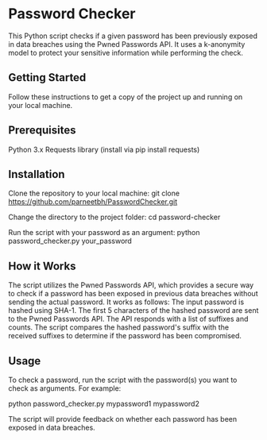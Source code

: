 # Password Checker

This Python script checks if a given password has been previously exposed in data breaches using the Pwned Passwords API. It uses a k-anonymity model to protect your sensitive information while performing the check.

## Getting Started

Follow these instructions to get a copy of the project up and running on your local machine.

## Prerequisites

Python 3.x
Requests library (install via pip install requests)

## Installation

Clone the repository to your local machine:
git clone https://github.com/parneetbh/PasswordChecker.git

Change the directory to the project folder:
cd password-checker

Run the script with your password as an argument:
python password_checker.py your_password

## How it Works

The script utilizes the Pwned Passwords API, which provides a secure way to check if a password has been exposed in previous data breaches without sending the actual password. It works as follows:
The input password is hashed using SHA-1.
The first 5 characters of the hashed password are sent to the Pwned Passwords API.
The API responds with a list of suffixes and counts.
The script compares the hashed password's suffix with the received suffixes to determine if the password has been compromised.

## Usage

To check a password, run the script with the password(s) you want to check as arguments. For example:

python password_checker.py mypassword1 mypassword2

The script will provide feedback on whether each password has been exposed in data breaches.


